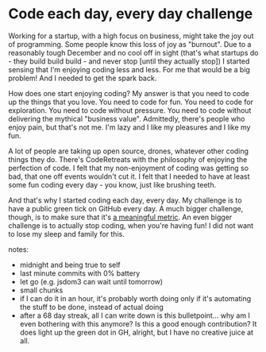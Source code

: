 # Code each day, every day challenge

Working for a startup, with a high focus on business, might take the joy out of programming. Some people know this loss 
of joy as "burnout". Due to a reasonably tough December and no cool off in sight (that's what startups do - they build 
build build - and never stop [until they actually stop]) I started sensing that I'm enjoying coding less and less. For 
me that would be a big problem! And I needed to get the spark back.

How does one start enjoying coding? My answer is that you need to code up the things that you love. You need to code for 
fun. You need to code for exploration. You need to code without pressure. You need to code without delivering the 
mythical "business value". Admittedly, there's people who enjoy pain, but that's not me. I'm lazy and I like my 
pleasures and I like my fun.

A lot of people are taking up open source, drones, whatever other coding things they do. There's CodeRetreats with the 
philosophy of enjoying the perfection of code. I felt that my non-enjoyment of coding was getting so bad, that one off 
events wouldn't cut it. I felt that I needed to have at least some fun coding every day - you know, just like brushing 
teeth.

And that's why I started coding each day, every day. My challenge is to have a public green tick on GitHub every day. 
A much bigger challenge, though, is to make sure that it's 
<a href="blog.intercom.io/meaningful-growth-vs-metric-manipulation/">a meaningful metric</a>. An even bigger challenge 
is to actually stop coding, when you're having fun! I did not want to lose my sleep and family for this.

notes:

* midnight and being true to self
* last minute commits with 0% battery
* let go (e.g. jsdom3 can wait until tomorrow)
* small chunks
* if I can do it in an hour, it's probably worth doing only if it's automating the stuff to be done, instead of actual doing
* after a 68 day streak, all I can write down is this bulletpoint... why am I even bothering with this anymore?
  Is this a good enough contribution? It does light up the green dot in GH, alright, but I have no creative juice at all.